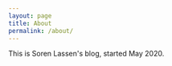 ```yaml
---
layout: page
title: About
permalink: /about/
---
```


This is Soren Lassen's blog, started May 2020.
